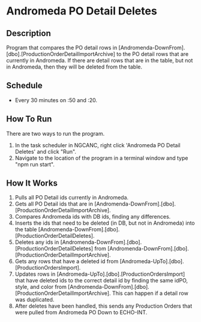 # Andromeda PO Detail Deletes 

## Description

Program that compares the PO detail rows in [Andromenda-DownFrom].[dbo].[ProductionOrderDetailImportArchive] to the PO detail rows that are currently in Andromeda. If there are detail rows that are in the table, but not in Andromeda, then they will be deleted from the table.

## Schedule

- Every 30 minutes on :50 and :20.

## How To Run

There are two ways to run the program.

1. In the task scheduler in NGCANC, right click 'Andromeda PO Detail Deletes' and click "Run".
2. Navigate to the location of the program in a terminal window and type "npm run start".

## How It Works

1. Pulls all PO Detail ids currently in Andromeda.
2. Gets all PO Detail ids that are in [Andromenda-DownFrom].[dbo].[ProductionOrderDetailImportArchive].
3. Compares Andromeda ids with DB ids, finding any differences. 
4. Inserts the ids that need to be deleted (in DB, but not in Andromeda) into the table [Andromenda-DownFrom].[dbo].[ProductionOrderDetailDeletes].
5. Deletes any ids in [Andromenda-DownFrom].[dbo].[ProductionOrderDetailDeletes] from [Andromenda-DownFrom].[dbo].[ProductionOrderDetailImportArchive].
6. Gets any rows that have a deleted id from [Andromeda-UpTo].[dbo].[ProductionOrdersImport].
7. Updates rows in [Andromeda-UpTo].[dbo].[ProductionOrdersImport] that have deleted ids to the correct detail id by finding the same idPO, style, and color from [Andromenda-DownFrom].[dbo].[ProductionOrderDetailImportArchive]. This can happen if a detail row was duplicated.
8. After deletes have been handled, this sends any Production Orders that were pulled from Andromeda PO Down to ECHO-INT.